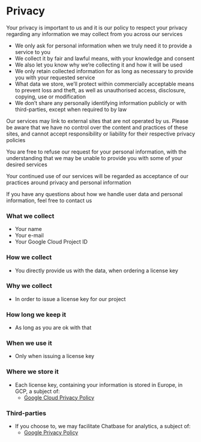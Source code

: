 # Privacy

Your privacy is important to us and it is our policy to respect your privacy regarding any information we may collect from you across our services

* We only ask for personal information when we truly need it to provide a service to you
* We collect it by fair and lawful means, with your knowledge and consent
* We also let you know why we’re collecting it and how it will be used
* We only retain collected information for as long as necessary to provide you with your requested service
* What data we store, we’ll protect within commercially acceptable means to prevent loss and theft, as well as unauthorised access, disclosure, copying, use or modification
* We don’t share any personally identifying information publicly or with third-parties, except when required to by law

Our services may link to external sites that are not operated by us. Please be aware that we have no control over the content and practices of these sites, and cannot accept responsibility or liability for their respective privacy policies

You are free to refuse our request for your personal information, with the understanding that we may be unable to provide you with some of your desired services

Your continued use of our services will be regarded as acceptance of our practices around privacy and personal information

If you have any questions about how we handle user data and personal information, feel free to contact us

### What we collect

* Your name
* Your e-mail
* Your Google Cloud Project ID

### How we collect

* You directly provide us with the data, when ordering a license key

### Why we collect

* In order to issue a license key for our project

### How long we keep it

* As long as you are ok with that

### When we use it

* Only when issuing a license key

### Where we store it

* Each license key, containing your information is stored in Europe, in GCP, a subject of:
  * [Google Cloud Privacy Policy](https://cloud.google.com/security/privacy/)

### Third-parties

* If you choose to, we may facilitate Chatbase for analytics, a subject of:
  * [Google Privacy Policy](https://policies.google.com/privacy)

